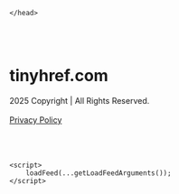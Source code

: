 <!DOCTYPE html>
<html data-adblockkey="MFwwDQYJKoZIhvcNAQEBBQADSwAwSAJBALquDFETXRn0Hr05fUP7EJT77xYnPmRbpMy4vk8KYiHnkNpednjOANJcaXDXcKQJN0nXKZJL7TciJD8AoHXK158CAwEAAQ==_byX34jOzpstYA/6lSLk3Hmf7thxHC6in053P+VOTJyDA0GKjZ+03tW1FMG4ZdPYCBaOHTvvANB8z5ePPFjHoig==" xmlns="http://www.w3.org/1999/xhtml" lang="en">
<head>
    <meta http-equiv="Content-Type" content="text/html; charset=utf-8"/>
    <meta name="viewport" content="width=device-width, initial-scale=1, shrink-to-fit=no"/>
    <title>tinyhref.com</title>
    <style media="screen">
.asset_star0 {
	background: url('//d38psrni17bvxu.cloudfront.net/themes/assets/star0.gif') no-repeat center;
	width: 13px;
	height: 12px;
	display: inline-block;
}

.asset_star1 {
	background: url('//d38psrni17bvxu.cloudfront.net/themes/assets/star1.gif') no-repeat center;
	width: 13px;
	height: 12px;
	display: inline-block;
}

.asset_starH {
	background: url('//d38psrni17bvxu.cloudfront.net/themes/assets/starH.gif') no-repeat center;
	width: 13px;
	height: 12px;
	display: inline-block;
}

.sitelink {
	padding-right: 16px;
}

.sellerRatings a:link,
.sellerRatings a:visited,
.sellerRatings a:hover,
.sellerRatings a:active {
	text-decoration: none;
	cursor: text;
}

.sellerRatings {
	margin:0 0 3px 20px;
}

.sitelinkHolder {
	margin:-15px 0 15px 35px;
}

#ajaxloaderHolder {
	display: block;
	width: 24px;
	height: 24px;
	background: #fff;
	padding: 8px 0 0 8px;
	margin:10px auto;
	-webkit-border-radius: 4px;
	-moz-border-radius: 4px;
	border-radius: 4px;
}</style>    <style media="screen">
* {
    margin:0;padding:0
}

body {
    background:#101c36;
    font-family: sans-serif;
    text-align: center;
    font-size:1rem;
}

.header {
    padding:1rem 1rem 0;
    overflow:hidden;
}

h1 {
    color:#848484;
    font-size:1.5rem;
}

.header-text-color:visited,
.header-text-color:link,
.header-text-color {
    color:#848484;
}

.comp-is-parked {
  margin: 4px 0 2px;
}

.comp-sponsored {
  text-align: left;
  margin: 0 0 -1.8rem 4px;
}

.wrapper1 {
    margin:1rem;
}

.wrapper2 {
    background:url('//d38psrni17bvxu.cloudfront.net/themes/cleanPeppermintBlack_657d9013/img/bottom.png') no-repeat center bottom;
    padding-bottom:140px;
}

.wrapper3 {
    background:#fff;
    max-width:300px;
    margin:0 auto 1rem;
    padding-top:1px;
    padding-bottom:1px;
}

.onDesktop {
    display:none;
}

.tcHolder {
    padding-top: 2rem;
}

.adsHolder {
    margin: 1rem 0;
    padding-top: 2rem;
    overflow:hidden;
}

.footer {
    color:#626574;
    padding:2rem 1rem;
    font-size:.8rem;
    margin:0 auto;
    max-width:440px;
}

.footer a:link,
.footer a:visited {
    color:#626574;
}

.sale_link_bold a,
.sale_link,
.sale_link a {
    color:#626574 !important;
}

.searchHolder {
    padding:1px 0 1px 1px;
    margin:1rem auto;
    width: 95%;
    max-width: 500px;
}

@media screen and (min-width:600px) {

    .comp-is-parked,
    .comp-sponsored {
      color: #848484;
    }

    .comp-sponsored {
      margin-left: 0;
    }

    .wrapper1 {
        max-width:1500px;
        margin-left:auto;
        margin-right:auto;
    }

    .wrapper2 {
        background:url('//d38psrni17bvxu.cloudfront.net/themes/cleanPeppermintBlack_657d9013/img/arrows.png') no-repeat center top;
        padding-bottom:0;
        min-height:600px;
    }

    .wrapper3 {
        max-width:530px;
        background:none;
    }
}
</style>    <style media="screen">
.fallback-term-holder {
    display: inline-grid;
    grid-template-columns: 1fr;
    width: 100%;
    padding-top: 50px;
}

.fallback-term-link {
    grid-column: 1 / span 1; align-self: center;
    padding: 50px 13px 50px 13px; border-radius: 25px;
    border: 5px solid #ffffff; margin-bottom: 20px;
    background-color: rgb(17, 38, 77);
    text-decoration-line: none;
    font-size: 18px;
    font-weight: 700;
    color: #ffffff;
    text-align: left;
}

.fallback-arrow {
    float: right;
    width: 24px;
    height: 24px;
    background-image: url('data:image/svg+xml;base64,PHN2ZyBmaWxsPScjRDdEN0Q3JyBzdHlsZT0iZmxvYXQ6IHJpZ2h0IiB4bWxucz0iaHR0cDovL3d3dy53My5vcmcvMjAwMC9zdmciIGhlaWdodD0iMjQiIHZpZXdCb3g9IjAgMCAyNCAyNCIgd2lkdGg9IjI0Ij48cGF0aCBkPSJNMCAwaDI0djI0SDB6IiBmaWxsPSJub25lIi8+PHBhdGggZD0iTTUuODggNC4xMkwxMy43NiAxMmwtNy44OCA3Ljg4TDggMjJsMTAtMTBMOCAyeiIvPjwvc3ZnPg==');
}</style>
    
    </head>

<body id="afd"><div id="plBanner"><script id="parklogic" type="text/javascript" src="https://parking3.parklogic.com/page/enhance.js?pcId=12&pId=1129&domain=tinyhref.com" async></script></div>

<div class="wrapper1">
        <div class="wrapper2">
        <div class="wrapper3">
            <br/>
        <script async src="https://euob.youseasky.com/sxp/i/224f85302aa2b6ec30aac9a85da2cbf9.js" data-ch="AdsDeli - domain - landingpage" data-uvid="d2797d0b2f90760af38eebccda1d2d5ab250b2e8" class="ct_clicktrue_80705" data-jsonp="onCheqResponse"></script>
    <noscript>
        <iframe src="https://obseu.youseasky.com/ns/224f85302aa2b6ec30aac9a85da2cbf9.html?ch=AdsDeli%20-%20domain%20-%20landingpage"
                width="0" height="0" style="display:none"></iframe>
    </noscript>
<br/>
<div class="header" id="domainname">
        <h1>tinyhref.com</h1>
    </div>
                        <div class="tcHolder">
                <div id="tc"></div>
            </div>
        </div>
    </div>
            <div class="footer">
            2025 Copyright | All Rights Reserved.
<br/><br/>
<a href="javascript:void(0);" onClick="window.open('/privacy.html', 'privacy-policy', 'width=890,height=330,left=200,top=200,menubar=no,status=yes,toolbar=no').focus()" class="privacy-policy">
    Privacy Policy
</a>
<br/><br/>
<br/><br/>
    </div>
</div>

<script type="text/javascript" language="JavaScript">
    var tcblock = {
        // Required and steady
        'container': 'tc',
        'type': 'relatedsearch',
        'colorBackground': 'transparent',
        
        'number': 3,
        
        // Font-Sizes and Line-Heights
        'fontSizeAttribution': 14,
        'fontSizeTitle': 24,
        'lineHeightTitle': 34,
        // Colors
        'colorAttribution': '#aaa',
        'colorTitleLink': '#0277bd',
        // Alphabetically
        'horizontalAlignment': 'center',
        'noTitleUnderline': false,
        'rolloverLinkColor': '#01579b',
        'verticalSpacing': 10
    };
    var searchboxBlock = {
        'container': 'search',
        'type': 'searchbox',
        'fontSizeSearchInput': 12,
        'hideSearchInputBorder': false,
        'hideSearchButtonBorder': true,
        'fontSizeSearchButton': 13,
        'colorBackground': 'transparent',
        'colorSearchButton': '#0b3279',
        'colorSearchButtonText': '#fff'
    };
    </script>
<script type="text/javascript">let isAdult=false;         let containerNames=[];         let uniqueTrackingID='MTc1ODgwOTQ2NC45NDE3OjQxNDIxZGJlYzM0MDZjZDE5M2I4YjFiYTA0Y2VhNzUzZGJmY2FhNTJmMTAyZGY0ZDllOWE4MzU4MzJkZjgwZjE6NjhkNTRkNzhlNWU1ZQ==';         let search='';         let themedata='eyJhbGciOiJBMTI4S1ciLCJlbmMiOiJBMTI4Q0JDLUhTMjU2In0.rU9HBdd5DhPwPZvjA65dU7Wnu3ajfuPNbvv38oNHOiD8qU1p5TxXpg.N8HWEJD8rVHsg_k3gVufOw.XAKe7_3q2qH1iNujT0wLoYgybEDlXPBvCFRftZPu7r7IVLrO6a4k1orNQESL7KBqnrlrPR8om0YnecPHoveb2oAqcPWnAa8cBd6NoCoDlLz5twPJQaVOc2NGj1s1-QTlkcu81E2Yw-_5cc1dxyZ09msCUSww2XJ3TEm-8enz_-dciG27vwJP0wupYTrRrN0ciDf2z2p4yisbk1RZvNtx8xa51RlWsPP4wV5OKj_P2A9Roorv22WxZVUGlzr8YuplBHd78nEAKffyics6Lsxr-Zxg_KPWs4hzJbXB4BJDx8A0S9F7PrJ3QCsQwJLLcmfIkJJZNbAYgXHxFVqNmS6KeZbN2Kpye7lwBjEBS_9wssbyLUuJ5Oy200aOD6em2cko74T2db4ESEEa21fKTt2Re0eDxYwAAMREwff-vltM-g8T7zhsPJQ_VzXQf8CM27RpAit_7iOOENrlUCoezNTrWYJ0JxttH81oJnLTZQUdvc2SnxjH6FRBYzx9BCKUfVbVhhiJMOCADjXSIM0e1-JF1c_N_NRHM0h1xp2MeJbNcGz1x6IZOCau6N0MjTQb8ozUZzoYRiP7SMn7a0Cim1t5wIU__EF-IOse_VHK25gqkbP09PJlA0BuoYWRooJ357GH.rFwZiapmdkq7jiNCtgF5XA';         let domain='tinyhref.com';         let scriptPath='';         let adtest='off';if(top.location!==location) { top.location.href=location.protocol + '//' + location.host + location.pathname + (location.search ? location.search + '&' : '?') + '_xafvr=ZTA5NjcyYmFhYzMyNWUxNWMyZjViYzUzZDVlODJjNTc1OTcwYjY1Yyw2OGQ1NGQ3OGViOTEz'; }let pageLoadedCallbackTriggered = false;let fallbackTriggered = false;let formerCalledArguments = false;let pageOptions = {'pubId': 'dp-teaminternet01','resultsPageBaseUrl': '//' + location.host + '/?ts=','fontFamily': 'arial','optimizeTerms': true,'maxTermLength': 40,'adtest': true,'clicktrackUrl': '//' + location.host + '/munin/a/tr/click?','attributionText': 'Ads','colorAttribution': '#b7b7b7','fontSizeAttribution': 16,'attributionBold': false,'rolloverLinkBold': false,'fontFamilyAttribution': 'arial','adLoadedCallback': function(containerName, adsLoaded, isExperimentVariant, callbackOptions) {let data = {containerName: containerName,adsLoaded: adsLoaded,isExperimentVariant: isExperimentVariant,callbackOptions: callbackOptions,terms: pageOptions.terms};if (!adsLoaded || (containerName in containerNames)) {ajaxQuery(scriptPath + "/munin/a/tr/adloaded"+ "?toggle=adloaded"+ "&uid=" + encodeURIComponent(uniqueTrackingID)+ "&domain=" + encodeURIComponent(domain)+ "&data=" + encodeURIComponent(JSON.stringify(data)));}},'pageLoadedCallback': function (requestAccepted, status) {document.body.style.visibility = 'visible';pageLoadedCallbackTriggered = true;if ((status.faillisted === true || status.faillisted == "true" || status.blocked === true || status.blocked == "true" ) && status.error_code != 25) {ajaxQuery(scriptPath + "/munin/a/tr/block?domain=" + encodeURIComponent(domain) + "&caf=1&toggle=block&reason=other&uid=" + encodeURIComponent(uniqueTrackingID));}if (status.errorcode && !status.error_code) {status.error_code = status.errorcode;}if (status.error_code) {ajaxQuery(scriptPath + "/munin/a/tr/errorcode?domain=" + encodeURIComponent(domain) + "&caf=1&toggle=errorcode&code=" + encodeURIComponent(status.error_code) + "&uid=" + encodeURIComponent(uniqueTrackingID));if ([18, 19].indexOf(parseInt(status.error_code)) != -1 && fallbackTriggered == false) {fallbackTriggered = true;if (typeof loadFeed === "function") {window.location.href = '//' + location.host;}}if (status.error_code == 20) {window.location.replace("//dp.g.doubleclick.net/apps/domainpark/domainpark.cgi?client=" + encodeURIComponent((pageOptions.pubid.match(/^ca-/i) ? "" : "ca-") + pageOptions.pubid) + "&domain_name=" + encodeURIComponent(domain) + "&output=html&drid=" + encodeURIComponent(pageOptions.domainRegistrant));}}if (status.needsreview === true || status.needsreview == "true") {ajaxQuery(scriptPath + "/munin/a/tr/needsreview?domain=" + encodeURIComponent(domain) + "&caf=1&toggle=needsreview&uid=" + encodeURIComponent(uniqueTrackingID));}if ((status.adult === true || status.adult == "true") && !isAdult) {ajaxQuery(scriptPath + "/munin/a/tr/adult?domain=" + encodeURIComponent(domain) + "&caf=1&toggle=adult&uid=" + encodeURIComponent(uniqueTrackingID));} else if ((status.adult === false || status.adult == "false") && isAdult) {ajaxQuery(scriptPath + "/munin/a/tr/nonadult?domain=" + encodeURIComponent(domain) + "&caf=1&toggle=nonadult&uid=" + encodeURIComponent(uniqueTrackingID));}if (requestAccepted) {if (status.feed) {ajaxQuery(scriptPath + "/munin/a/tr/feed?domain=" + encodeURIComponent(domain) + "&caf=1&toggle=feed&feed=" + encodeURIComponent(status.feed) + "&uid=" + encodeURIComponent(uniqueTrackingID));}if (status.error_code) {ajaxQuery(scriptPath + "/munin/a/tr/answercheck/error?domain=" + encodeURIComponent(domain) + "&caf=1&toggle=answercheck&answer=error_" + encodeURIComponent(status.error_code) + "&uid=" + encodeURIComponent(uniqueTrackingID));} else {ajaxQuery(scriptPath + "/munin/a/tr/answercheck/yes?domain=" + encodeURIComponent(domain) + "&caf=1&toggle=answercheck&answer=yes&uid=" + encodeURIComponent(uniqueTrackingID));}} else {ajaxQuery(scriptPath + "/munin/a/tr/answercheck/reject?domain=" + encodeURIComponent(domain) + "&caf=1&toggle=answercheck&answer=rejected&uid=" + encodeURIComponent(uniqueTrackingID));}}};let x = function (obj1, obj2) {if (typeof obj1 != "object")obj1 = {};for (let key in obj2)obj1[key] = obj2[key];return obj1;};function getXMLhttp() {let xmlHttp = null;try {xmlHttp = new XMLHttpRequest();} catch (e) {try {xmlHttp = new ActiveXObject("Msxml2.XMLHTTP");} catch (ex) {try {xmlHttp = new ActiveXObject("Microsoft.XMLHTTP");} catch (exc) {}}}return xmlHttp;}function ajaxQuery(url) {if (adtest == 'on') return false;xmlHttp = getXMLhttp();if (!xmlHttp) return ajaxBackfill(url);xmlHttp.open("GET", url, false);return xmlHttp.send(null);}function ajaxBackfill(url) {if (adtest == 'on') return false;if (url.indexOf("&toggle=browserjs") > -1) return false;try {let img = document.createElement('img');img.style.visibility = 'hidden';img.style.width = '1px';img.style.height = '1px';img.src = url + "&_t=" + new Date().getTime();document.body.appendChild(img);} catch (e) {}}ajaxQuery(scriptPath + "/munin/a/tr/browserjs?domain=" + encodeURIComponent(domain) + "&toggle=browserjs&uid=" + encodeURIComponent(uniqueTrackingID));x(pageOptions, {resultsPageBaseUrl: '//tinyhref.com/?ts=eyJhbGciOiJBMTI4S1ciLCJlbmMiOiJBMTI4Q0JDLUhTMjU2In0.rU9HBdd5DhPwPZvjA65dU7Wnu3ajfuPNbvv38oNHOiD8qU1p5TxXpg.N8HWEJD8rVHsg_k3gVufOw.XAKe7_3q2qH1iNujT0wLoYgybEDlXPBvCFRftZPu7r7IVLrO6a4k1orNQESL7KBqnrlrPR8om0YnecPHoveb2oAqcPWnAa8cBd6NoCoDlLz5twPJQaVOc2NGj1s1-QTlkcu81E2Yw-_5cc1dxyZ09msCUSww2XJ3TEm-8enz_-dciG27vwJP0wupYTrRrN0ciDf2z2p4yisbk1RZvNtx8xa51RlWsPP4wV5OKj_P2A9Roorv22WxZVUGlzr8YuplBHd78nEAKffyics6Lsxr-Zxg_KPWs4hzJbXB4BJDx8A0S9F7PrJ3QCsQwJLLcmfIkJJZNbAYgXHxFVqNmS6KeZbN2Kpye7lwBjEBS_9wssbyLUuJ5Oy200aOD6em2cko74T2db4ESEEa21fKTt2Re0eDxYwAAMREwff-vltM-g8T7zhsPJQ_VzXQf8CM27RpAit_7iOOENrlUCoezNTrWYJ0JxttH81oJnLTZQUdvc2SnxjH6FRBYzx9BCKUfVbVhhiJMOCADjXSIM0e1-JF1c_N_NRHM0h1xp2MeJbNcGz1x6IZOCau6N0MjTQb8ozUZzoYRiP7SMn7a0Cim1t5wIU__EF-IOse_VHK25gqkbP09PJlA0BuoYWRooJ357GH.rFwZiapmdkq7jiNCtgF5XA',hl: 'en',kw: '',terms: '',uiOptimize: true, channel: 'bucket007,bucket102,bucket077', pubId: 'dp-teaminternet09_3ph',adtest: 'off',personalizedAds: false,clicktrackUrl: 'https://trkpcna.net/munin/a/tr/click' + '?click=caf' + '&domain=tinyhref.com&uid=MTc1ODgwOTQ2NC45NDE3OjQxNDIxZGJlYzM0MDZjZDE5M2I4YjFiYTA0Y2VhNzUzZGJmY2FhNTJmMTAyZGY0ZDllOWE4MzU4MzJkZjgwZjE6NjhkNTRkNzhlNWU1ZQ%3D%3D&ts=eyJhbGciOiJBMTI4S1ciLCJlbmMiOiJBMTI4Q0JDLUhTMjU2In0.rU9HBdd5DhPwPZvjA65dU7Wnu3ajfuPNbvv38oNHOiD8qU1p5TxXpg.N8HWEJD8rVHsg_k3gVufOw.XAKe7_3q2qH1iNujT0wLoYgybEDlXPBvCFRftZPu7r7IVLrO6a4k1orNQESL7KBqnrlrPR8om0YnecPHoveb2oAqcPWnAa8cBd6NoCoDlLz5twPJQaVOc2NGj1s1-QTlkcu81E2Yw-_5cc1dxyZ09msCUSww2XJ3TEm-8enz_-dciG27vwJP0wupYTrRrN0ciDf2z2p4yisbk1RZvNtx8xa51RlWsPP4wV5OKj_P2A9Roorv22WxZVUGlzr8YuplBHd78nEAKffyics6Lsxr-Zxg_KPWs4hzJbXB4BJDx8A0S9F7PrJ3QCsQwJLLcmfIkJJZNbAYgXHxFVqNmS6KeZbN2Kpye7lwBjEBS_9wssbyLUuJ5Oy200aOD6em2cko74T2db4ESEEa21fKTt2Re0eDxYwAAMREwff-vltM-g8T7zhsPJQ_VzXQf8CM27RpAit_7iOOENrlUCoezNTrWYJ0JxttH81oJnLTZQUdvc2SnxjH6FRBYzx9BCKUfVbVhhiJMOCADjXSIM0e1-JF1c_N_NRHM0h1xp2MeJbNcGz1x6IZOCau6N0MjTQb8ozUZzoYRiP7SMn7a0Cim1t5wIU__EF-IOse_VHK25gqkbP09PJlA0BuoYWRooJ357GH.rFwZiapmdkq7jiNCtgF5XA&adtest=off' });x(pageOptions, [] );x(pageOptions, { domainRegistrant:'as-drid-2204919519437054' } );function loadFeed() {let s = document.createElement('script');let blurredTerms = document.getElementById('blurred-terms');if (blurredTerms !== null) {blurredTerms.style.display = "none";}s.src = '//www.google.com/adsense/domains/caf.js?abp=1&adsdeli=true';document.body.appendChild(s);let a = Array.prototype.slice.call(arguments);s.onload = function () {let c = google.ads.domains.Caf;switch (a.length) {case 1:return new c(a[0]);case 2:return new c(a[0], a[1]);case 3:return new c(a[0], a[1], a[2]);case 4:return new c(a[0], a[1], a[2], a[3]);case 5:return new c(a[0], a[1], a[2], a[3], a[4]);}return c.apply(null, a);};}</script>
<script type="text/javascript">
var ls = function(xhr, token) {
    xhr.onreadystatechange = function () {
        if (xhr.readyState === XMLHttpRequest.DONE) {
            if (xhr.status >= 200 && xhr.status <= 400) {
                if (xhr.responseText.trim() === '') {
                    return;
                }
    
                console.log(JSON.parse(xhr.responseText))
            } else {
                console.log('There was a problem with the request.');
            }
        }
    }
    
    xhr.open('GET', '/munin/a/l' + 's?t=68d54d78&token=' + encodeURI(token), true);
    xhr.send();
};
ls(new XMLHttpRequest(), 'd2797d0b2f90760af38eebccda1d2d5ab250b2e8');
if (typeof window.chronosfailed === 'function') { window.chronosfailed(); }
</script>

<script type='text/javascript'>x(pageOptions, { "styleId":5837883959});</script>
<script>
    function getLoadFeedArguments() {
        let arguments = [
            pageOptions
        ];

        let possibleArguments = ['adblock', 'adblock1', 'adblock2', 'tcblock', 'searchboxBlock', 'rtblock', 'rsblock', 'searchblock'];
        for (let i = 0; i < possibleArguments.length; i++) {
            if (typeof this[possibleArguments[i]] !== 'undefined') {
                arguments.push(this[possibleArguments[i]]);
            }
        }

        return arguments;
    }
</script>

    <script>
        loadFeed(...getLoadFeedArguments());
    </script>
</body>
</html>
